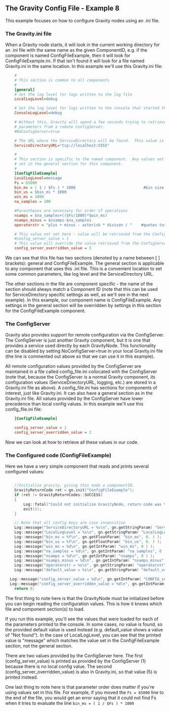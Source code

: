 
## The Gravity Config File - Example 8

This example focuses on how to configure Gravity nodes using an .ini file.

### The Gravity.ini file

When a Gravity node starts, it will look in the current working directory for
an .ini file with the same name as the given ComponentID, e.g. if the component
is named ConfigFileExample, then it will look for ConfigFileExample.ini.  If
that isn't found it will look for a file named Gravity.ini in the same
location.  In this example we'll use this Gravity.ini file:

```ini
	#
	# This section is common to all components
	#
	[general]
	# Set the log level for logs written to the log file
	LocalLogLevel=debug

	# Set the log level for logs written to the console that started the component
	ConsoleLogLevel=debug

	# Without this, Gravity will spend a few seconds trying to retrieve
	# parameters from a remote ConfigServer.  
	#NoConfigServer=true

	# The URL where the ServiceDirectory will be found.  This value is the same as the default.
	ServiceDirectoryURL="tcp://localhost:5555"

	#
	# This section is specific to the named component.  Any values set here will override values
	# set in the general section for this component.
	#
	[ConfigFileExample]
	LocalLogLevel=message
	Fs = 65000
	bin_ms = ( 1 / $Fs ) * 1000                              #bin size in ms
	bin_us = $bin_ms * 1000
	win_ms = 1000
	na_samples = 100

	#Parentheses are necessary for order of operations
	nsamps = $na_samples+(($Fs/1000)*$win_ms)
	nsamps_minus = $nsamps-$na_samples 
	operatorstr = "plus + minus - asterisk * divison / "    #quotes turn off arithmetic

    # This value not set here - value will be retrieved from the ConfigServer
    #config_server_value = 1
    # This value will override the value retrieved from the ConfigServer
    config_server_overridden_value = 5

```


We can see that this file has two sections (denoted by a name between [ ]
brackets): general and ConfigFileExample.  The general section is applicable to
any component that uses this .ini file.  This is a convenient location to set
some common parameters, like log level and the ServiceDirectory URL.

The other sections in the file are component specific - the name of the section
should always match a Component ID (note that this can be used for
ServiceDirectory specific settings as well, as we'll see in the next example).
In this example, our component name is ConfigFileExample.  Any settings in the
general section will be overridden by settings in this section for the
ConfigFileExample component.

### The ConfigServer ###

Gravity also provides support for remote configuration via the ConfigServer.
The ConfigServer is just another Gravity component, but it is one that provides
a service used directly by each GravityNode.  This functionality can be
disabled by setting NoConfigServer=true in your local Gravity.ini file (the
line is commented out above so that we can use it in this example).  

All remote configuration values provided by the ConfigServer are maintained in
a file called config_file.ini collocated with the ConfigServer (note that,
because the ConfigServer is a normal Gravity component, _its_ configuration
values (ServiceDriectoryURL, logging, etc.) are stored in a Gravity.ini file as
above).  A config_file.ini has sections for components of interest, just like
Gravity.ini.  It can also have a general section as in the Gravity.ini file.
All values provided by the ConfigServer have lower precedence than local config
values.  In this example we'll use this config_file.ini file:

```ini
	[ConfigFileExample]

	config_server_value = 1
	config_server_overridden_value = 2
```

Now we can look at how to retrieve all these values in our code.

### The Configured code (ConfigFileExample) ###

Here we have a very simple component that reads and prints several configured values:

```cpp

	//Initialize gravity, giving this node a componentID.
	GravityReturnCode ret = gn.init("ConfigFileExample");
	if (ret != GravityReturnCodes::SUCCESS)
	{
		Log::fatal("Could not initialize GravityNode, return code was %d", ret);
		exit(1);
	}

	// Note that all config keys are case insensitive
	Log::message("ServiceDirectoryURL = %s\n", gn.getStringParam( "ServiceDirectoryURL", "Not found" ).c_str() );
	Log::message("LocalLogLevel = %s\n", gn.getStringParam( "LocalLogLevel", "Not Found" ).c_str() );
	Log::message("bin_ms = %f\n", gn.getFloatParam( "bin_ms", 0. ) );
	Log::message("bin_us = %f\n", gn.getFloatParam( "bin_us", 0. ) );
	Log::message("win_ms = %d\n", gn.getIntParam( "win_ms", 0 ) );
	Log::message("na_samples = %d\n", gn.getIntParam( "na_samples", 0 ) );
	Log::message("nsamps = %d\n", gn.getIntParam( "nsamps", 0 ) );
	Log::message("nsamps_minus = %d\n", gn.getIntParam( "nsamps_minus", 0 ) );
	Log::message("operatorstr = %s\n", gn.getStringParam( "operatorstr", "Not found" ).c_str() );
	Log::message("default_value = %s\n", gn.getStringParam( "default_value", "Not found" ).c_str() );

  Log::message("config_server_value = %d\n", gn.getIntParam( "CONFIG_server_value", 0 ));
  Log::message("config_server_overridden_value = %d\n", gn.getIntParam( "CONFIG_server_overridden_value", 0 ));
	return 0;
```

The first thing to note here is that the GravityNode must be initialized before
you can begin reading the configuration values.  This is how it knows which
file and component section(s) to load.

If you run this example, you'll see the values that were loaded for each of the
parameters printed to the console.  In some cases, no value is found, so the
provided default value is used instead (e.g. default_value shows a value of
"Not found").  In the case of LocalLogLevel, you can see that the printed value
is "message" which matches the value set in the ConfigFileExample section, not
the general section.

There are two values provided by the ConfigServer here.  The first
(config_server_value) is printed as provided by the ConfigServer (1) because
there is no local config value.  The second (config_server_overridden_value) is
also in Gravity.ini, so that value (5) is printed instead.

One last thing to note here is that parameter order does matter if you're using
values set in this file.  For example, if you moved the `Fs = 65000` line to
the end of the file, you would get an error saying that it could not find Fs
when it tries to evaluate the line `bin_ms = ( 1 / $Fs ) * 1000`

